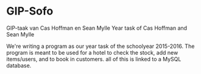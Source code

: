 # GIP-Sofo
GIP-taak van Cas Hoffman en Sean Mylle
Year task of Cas Hoffman and Sean Mylle

We're writing a program as our year task of the schoolyear 2015-2016.
The program is meant to be used for a hotel to check the stock, add new items/users,
and to book in customers. all of this is linked to a MySQL database.
